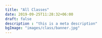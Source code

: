 ```yaml
---
title: "All Classes"
date: 2019-09-25T11:28:32+06:00
draft: false
description : "this is a meta description"
bgImage: "images/class/banner.jpg"
---
```


